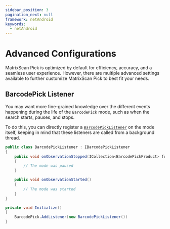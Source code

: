 ```yaml
---
sidebar_position: 3
pagination_next: null
framework: netAndroid
keywords:
  - netAndroid
---
```


# Advanced Configurations

MatrixScan Pick is optimized by default for efficiency, accuracy, and a seamless user experience. However, there are multiple advanced settings available to further customize MatrixScan Pick to best fit your needs.

## BarcodePick Listener

You may want more fine-grained knowledge over the different events happening during the life of the `BarcodePick` mode, such as when the search starts, pauses, and stops.

To do this, you can directly register a [`BarcodePickListener`](https://docs.scandit.com/6.28/data-capture-sdk/android/barcode-capture/api/barcode-pick-listener.html#interface-scandit.datacapture.barcode.pick.IBarcodePickListener) on the mode itself, keeping in mind that these listeners are called from a background thread.

```csharp
public class BarcodePickListener : IBarcodePickListener
{
	public void onObservationStopped(ICollection<BarcodePickProduct> foundItems)
	{
		// The mode was paused
	}

	public void onObservationStarted()
	{
		// The mode was started
	}
}

private void Initialize()
{
	BarcodePick.AddListener(new BarcodePickListener())
}
```
